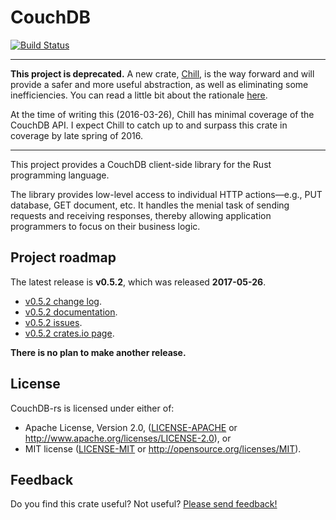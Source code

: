 # CouchDB

[![Build Status](https://travis-ci.org/couchdb-rs/couchdb.svg?branch=master)](https://travis-ci.org/couchdb-rs/couchdb)

---

**This project is deprecated.** A new crate, [Chill][chill-rs], is the
way forward and will provide a safer and more useful abstraction, as
well as eliminating some inefficiencies. You can read a little bit about
the rationale [here][rethinking_couchdb_in_rust].

At the time of writing this (2016-03-26), Chill has minimal coverage of
the CouchDB API. I expect Chill to catch up to and surpass this crate in
coverage by late spring of 2016.

---

This project provides a CouchDB client-side library for the Rust
programming language.

The library provides low-level access to individual HTTP actions—e.g.,
PUT database, GET document, etc. It handles the menial task of sending
requests and receiving responses, thereby allowing application
programmers to focus on their business logic.

## Project roadmap

The latest release is **v0.5.2**, which was released **2017-05-26**.

* [v0.5.2 change log](https://github.com/couchdb-rs/couchdb/blob/v0.5.2/CHANGELOG.md).
* [v0.5.2 documentation](https://couchdb-rs.github.io/couchdb/doc/v0.5.2/couchdb/index.html).
* [v0.5.2 issues](https://github.com/couchdb-rs/couchdb/issues?q=milestone%3Av0.5.2).
* [v0.5.2 crates.io page](https://crates.io/crates/couchdb/0.5.2).

**There is no plan to make another release.**

## License

CouchDB-rs is licensed under either of:

* Apache License, Version 2.0, ([LICENSE-APACHE](LICENSE-APACHE) or
  http://www.apache.org/licenses/LICENSE-2.0), or
* MIT license ([LICENSE-MIT](LICENSE-MIT) or
  http://opensource.org/licenses/MIT).

## Feedback

Do you find this crate useful? Not useful? [Please send
feedback!](mailto:c.m.brandenburg@gmail.com)

[chill-rs]: https://github.com/chill-rs/chill
[rethinking_couchdb_in_rust]: https://cmbrandenburg.github.io/post/2016-02-23-rethinking_couchdb_in_rust/
